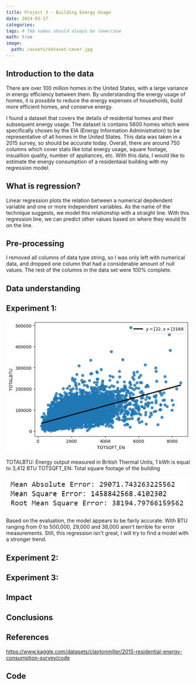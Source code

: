 ```yaml
---
title: Project 3 - Building Energy Usage
date: 2024-03-17
categories: 
tags: # TAG names should always be lowercase
math: true
image:
  path: /assets/dataset-cover.jpg
---
```


## Introduction to the data
There are over 100 million homes in the United States, with a large variance in energy efficiency between them. By understanding the energy usage of homes, it is possible to reduce the energy expenses of households, build more efficient homes, and conserve energy.

I found a dataset that covers the details of residental homes and their subsequent energy usage. The dataset is contains 5600 homes which were specifically chosen by the EIA (Energy Information Administration) to be representative of all homes in the United States. This data was taken in a 2015 survey, so should be accurate today. Overall, there are around 750 columns which cover stats like total energy usage, square footage, insualtion quality, number of appliances, etc. With this data, I would like to estimate the energy consumption of a residentaial building with my regression model.
## What is regression?
Linear regression plots the relation between a numerical depdendent variable and one or more independent variables. As the name of the technique suggests, we model this relationship with a straight line. With this regression line, we can predict other values based on where they would fit on the line.
## Pre-processing
I removed all columns of data type string, so I was only left with numerical data, and dropped one column that had a considerable amount of null values. The rest of the columns in the data set were 100% complete.
## Data understanding
## Experiment 1:
![Model](assets/eng1.png)

TOTALBTU: Energy output measured in British Thermal Units, 1 kWh is equal to 3,412 BTU
TOTSQFT_EN: Total square footage of the building

![Eval](assets/engerror.png)

Based on the evaluation, the model appears to be fairly accurate. With BTU ranging from 0 to 500,000, 29,000 and 38,000 aren't terrible for error measurements. Still, this regression isn't great, I will try to find a model with a stronger trend.

## Experiment 2:
## Experiment 3:
## Impact
## Conclusions
## References 
https://www.kaggle.com/datasets/claytonmiller/2015-residential-energy-consumption-survey/code
## Code
